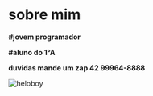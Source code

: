 # sobre mim
 
**#jovem programador**

**#aluno do 1°A**

**duvidas mande um zap 42 99964-8888**

![heloboy](https://media1.tenor.com/m/n8DB4bmpduIAAAAd/yeah-bwoi-grin.gif)
